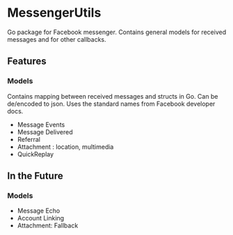 # MessengerUtils
Go package for Facebook messenger. Contains general models for received messages and
for other callbacks.

## Features
### Models
Contains mapping between received messages and structs in Go. Can be de/encoded to json. Uses the standard names from Facebook developer docs.
* Message Events
* Message Delivered
* Referral
* Attachment : location, multimedia
* QuickReplay



## In the Future
### Models
* Message Echo
* Account Linking
* Attachment: Fallback
